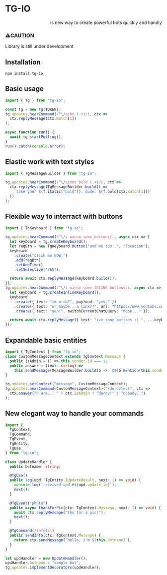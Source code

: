 # TG-IO
<p align="right">
  is new way to create powerful bots quickly and handly
</p>

### ⚠️CAUTION
Library is still under development

## Installation
```shell
npm install tg-io
```

## Basic usage
```typescript
import { Tg } from "tg-io";

const tg = new Tg(TOKEN);
tg.updates.hearCommand(/^\/echo (.+)/i, ctx => 
  ctx.replyMessage(ctx.match[1])
);

async function run() {
  await tg.startPolling();
}
run().catch(console.error);
```

## Elastic work with text styles
```typescript
import { TgMessageBuilder } from "tg-io";

tg.updates.hearCommand(/^\/gimme bold (.+)/i, ctx =>
  ctx.replyMessage(TgMessageBuilder.build(f =>
    `take your ${f.italic("bold")}. dude: ${f.bold(ctx.match[1])}`
  ))
);
```

## Flexible way to interract with buttons
```typescript
import { TgKeyboard } from "tg-io";

tg.updates.hearCommand(/^\/i wanna some buttons/i, async ctx => {
  let keyboard = tg.createKeyboard();
  let reqBtn = new TgKeyboard.Button("and me too..", "location");
  keyboard
    .create("click me NOW!")
    .add(reqBtn)
    .setOneTime()
    .setSelective("YES");

  return await ctx.replyMessage(keyboard.build());
});
tg.updates.hearCommand(/^\/i wanna some INLINE buttons/i, async ctx => {
  let keyboard = tg.createInlineKeyboard();
  keyboard
    .create({ text: "im a cb?", payload: "yes." })
    .create({ text: "or maybe.. a link??", url: "https://www.youtube.com/watch?v=oHg5SJYRHA0" })
    .create({ text: "yep!", switchCurrentChatQuery: "nope..." });

  return await ctx.replyMessage({ text: "ive some buttons :) ", ...keyboard.build() });
});
```

## Expandable basic entities 
```typescript
import { TgContext } from "tg-io";
class CustomMessageContext extends TgContext.Message {
  public isAdmin = () => this.sender.id === 1;
  public answer = (text: string) => 
    this.sendMessage(MessageBuilder.build(b => `@${b.mention(this.sender.username)}, ${text}`));
}

tg.updates.setContext("message", CustomMessageContext);
tg.updates.hearCommand<CustomMessageContext>("/durovtest", ctx => 
  ctx.answer("u are... " + ctx.isAdmin ? "durov!" : "nobody..")
);
```

## New elegant way to handle your commands
```typescript
import {
  TgContext, 
  TgCommand, 
  TgEvent, 
  TgEntity, 
  TgUse 
} from "tg-io";

class UpdateHandler {
  public botname: string;

  @TgUse()
  public log(upd: TgEntity.IUpdateResult, next: () => void) {
    console.log(`received upd #${upd.update_id}`);
    next();
  }

  @TgEvent("photo")
  public async thankForPic(ctx: TgContext.Message, next: () => void) {
    await ctx.replyMessage("thx for a pic!");
    next();
  }

  @TgCommand(/info$/i)
  public sendInfo(ctx: TgContext.Message) {
    return ctx.sendMessage(`hello, i'm ${this.botname}`);
  }
}

let updHandler = new UpdateHandler();
updHandler.botname = "sample bot";
tg.updates.implementDecorators(updHandler);
```
